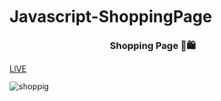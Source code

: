 # Javascript-ShoppingPage
<h3 align="center">Shopping Page 🛒🛍️</h3>

 
 [LIVE](https://hilaldedek.github.io/Javascript-ShoppingPage/)

 
![shoppig](https://github.com/hilaldedek/Javascript-ShoppingPage/assets/95539281/81d53fd5-8c81-4477-8a5b-320cb7c0231a)
